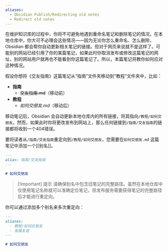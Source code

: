 ```yaml
---
aliases:
  - Obsidian Publish/Redirecting old notes
  - Redirect old notes
---
```


在维护知识库的过程中，你将不可避免地遇到重命名笔记和删除笔记的情况。在本地仓库中，你大可不必理会这些情况——因为无论你怎么重命名、怎么删除，Obsidian 都会帮你自动更新相关笔记的链接。但对于网页来说就不是这样了。可能别的网站已经引用了你的某篇笔记，如果此时你取消发布或修改这篇笔记的网址，别的网站用户就再也不能看到你这篇笔记了。所以，本篇笔记将教你如何应对这种情况。

假设你想将《交友指南》这篇笔记从“指南”文件夹移动到“教程”文件夹中，比如：

- **指南**
  - ~~交友指南.md~~（移动前）
- **教程**
  - *如何交朋友.md*（移动后）

移动笔记后，Obsidian 会自动更新本地仓库内的所有链接，将其指向`/教程/如何交朋友`。然而，如果此时你将更改发布到网站上，那么任何链接到`/指南/交友指南`的链接都将收到一个404错误。

要将读者从`/指南/交友指南`重定向到`/教程/如何交朋友`，您需要在`如何交朋友.md` 这篇笔记中添加一个[[别名]]。

```md
---
alias: 指南/交友指南
---

# 如何交朋友
```

> [!important] 提示
> 请确保别名中包含旧笔记的完整路径。虽然在本地仓库中仅使用笔记名称就可以准确定位笔记，但发布服务需要获得笔记的完整路径后才能进行重定向。

你可以通过添加多个别名来多次重定向：

```md
---
aliases: 
  - 教程/如何交朋友
  - 发展友谊
---

# 如何交朋友
```